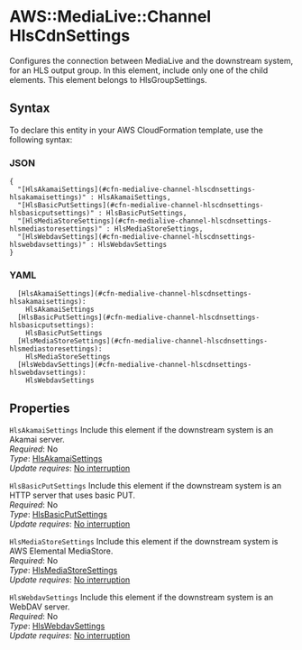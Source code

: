 # AWS::MediaLive::Channel HlsCdnSettings<a name="aws-properties-medialive-channel-hlscdnsettings"></a>

Configures the connection between MediaLive and the downstream system, for an HLS output group\. In this element, include only one of the child elements\. This element belongs to HlsGroupSettings\.

## Syntax<a name="aws-properties-medialive-channel-hlscdnsettings-syntax"></a>

To declare this entity in your AWS CloudFormation template, use the following syntax:

### JSON<a name="aws-properties-medialive-channel-hlscdnsettings-syntax.json"></a>

```
{
  "[HlsAkamaiSettings](#cfn-medialive-channel-hlscdnsettings-hlsakamaisettings)" : HlsAkamaiSettings,
  "[HlsBasicPutSettings](#cfn-medialive-channel-hlscdnsettings-hlsbasicputsettings)" : HlsBasicPutSettings,
  "[HlsMediaStoreSettings](#cfn-medialive-channel-hlscdnsettings-hlsmediastoresettings)" : HlsMediaStoreSettings,
  "[HlsWebdavSettings](#cfn-medialive-channel-hlscdnsettings-hlswebdavsettings)" : HlsWebdavSettings
}
```

### YAML<a name="aws-properties-medialive-channel-hlscdnsettings-syntax.yaml"></a>

```
  [HlsAkamaiSettings](#cfn-medialive-channel-hlscdnsettings-hlsakamaisettings): 
    HlsAkamaiSettings
  [HlsBasicPutSettings](#cfn-medialive-channel-hlscdnsettings-hlsbasicputsettings): 
    HlsBasicPutSettings
  [HlsMediaStoreSettings](#cfn-medialive-channel-hlscdnsettings-hlsmediastoresettings): 
    HlsMediaStoreSettings
  [HlsWebdavSettings](#cfn-medialive-channel-hlscdnsettings-hlswebdavsettings): 
    HlsWebdavSettings
```

## Properties<a name="aws-properties-medialive-channel-hlscdnsettings-properties"></a>

`HlsAkamaiSettings`  <a name="cfn-medialive-channel-hlscdnsettings-hlsakamaisettings"></a>
Include this element if the downstream system is an Akamai server\.  
*Required*: No  
*Type*: [HlsAkamaiSettings](aws-properties-medialive-channel-hlsakamaisettings.md)  
*Update requires*: [No interruption](https://docs.aws.amazon.com/AWSCloudFormation/latest/UserGuide/using-cfn-updating-stacks-update-behaviors.html#update-no-interrupt)

`HlsBasicPutSettings`  <a name="cfn-medialive-channel-hlscdnsettings-hlsbasicputsettings"></a>
Include this element if the downstream system is an HTTP server that uses basic PUT\.  
*Required*: No  
*Type*: [HlsBasicPutSettings](aws-properties-medialive-channel-hlsbasicputsettings.md)  
*Update requires*: [No interruption](https://docs.aws.amazon.com/AWSCloudFormation/latest/UserGuide/using-cfn-updating-stacks-update-behaviors.html#update-no-interrupt)

`HlsMediaStoreSettings`  <a name="cfn-medialive-channel-hlscdnsettings-hlsmediastoresettings"></a>
Include this element if the downstream system is AWS Elemental MediaStore\.  
*Required*: No  
*Type*: [HlsMediaStoreSettings](aws-properties-medialive-channel-hlsmediastoresettings.md)  
*Update requires*: [No interruption](https://docs.aws.amazon.com/AWSCloudFormation/latest/UserGuide/using-cfn-updating-stacks-update-behaviors.html#update-no-interrupt)

`HlsWebdavSettings`  <a name="cfn-medialive-channel-hlscdnsettings-hlswebdavsettings"></a>
Include this element if the downstream system is an WebDAV server\.  
*Required*: No  
*Type*: [HlsWebdavSettings](aws-properties-medialive-channel-hlswebdavsettings.md)  
*Update requires*: [No interruption](https://docs.aws.amazon.com/AWSCloudFormation/latest/UserGuide/using-cfn-updating-stacks-update-behaviors.html#update-no-interrupt)